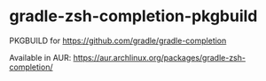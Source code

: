 # gradle-zsh-completion-pkgbuild

PKGBUILD for https://github.com/gradle/gradle-completion

Available in AUR: https://aur.archlinux.org/packages/gradle-zsh-completion/
